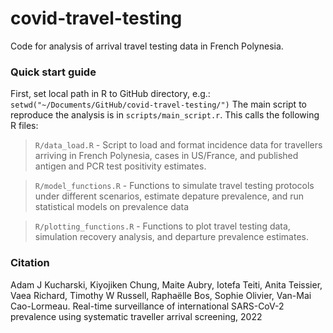 # covid-travel-testing

Code for analysis of arrival travel testing data in French Polynesia.

### Quick start guide

First, set local path in R to GitHub directory, e.g.:
`
setwd("~/Documents/GitHub/covid-travel-testing/")
`
The main script to reproduce the analysis is in `scripts/main_script.r`. This calls the following R files:

> `R/data_load.R` - Script to load and format incidence data for travellers arriving in French Polynesia, cases in US/France, and published antigen and PCR test positivity estimates.

> `R/model_functions.R` - Functions to simulate travel testing protocols under different scenarios, estimate depature prevalence, and run statistical models on prevalence data

> `R/plotting_functions.R` - Functions to plot travel testing data, simulation recovery analysis, and departure prevalence estimates.

### Citation

Adam J Kucharski, Kiyojiken Chung, Maite Aubry, Iotefa Teiti, Anita Teissier, Vaea Richard, Timothy W Russell, Raphaëlle Bos, Sophie Olivier, Van-Mai Cao-Lormeau. Real-time surveillance of international SARS-CoV-2 prevalence using systematic traveller arrival screening, 2022
